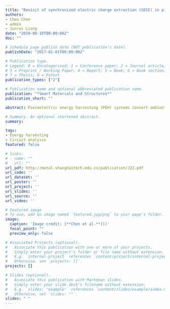 ```yaml
---
title: "Revisit of synchronized electric charge extraction (SECE) in piezoelectric energy harvesting by using impedance modeling"
authors:
- Chen Chen
- admin
- Junrui Liang
date: "2019-08-10T00:00:00Z"
doi: ""

# Schedule page publish date (NOT publication's date).
publishDate: "2017-01-01T00:00:00Z"

# Publication type.
# Legend: 0 = Uncategorized; 1 = Conference paper; 2 = Journal article;
# 3 = Preprint / Working Paper; 4 = Report; 5 = Book; 6 = Book section;
# 7 = Thesis; 8 = Patent
publication_types: ["2"]

# Publication name and optional abbreviated publication name.
publication: "*Smart Materials and Structures*"
publication_short: ""

abstract: Piezoelectric energy harvesting (PEH) systems convert ambient vibration energy into usefulelectricity. An interface circuit intervenes the electromechanical energy conversion; it has asignificant effect on the electromechanical joint dynamics and harvested power. Among theexisting interface circuits, the synchronized electric charge extraction (SECE) solution wasknown for its unique feature of load independence. However, the actual harvested power wasusually shown to be lower than the previous theoretical predictions. The reason is that the energydissipation in power conditioning, e.g. the diode dissipation in the rectifier and the switchingdissipation in each energy extraction, have not received sufficient consideration. This paperrevisits the joint dynamics and harvested power of PEH systems with a SECE interface circuit byusing the energy flow analysis and impedance modeling. By qualitatively scrutinizing the energycycle of SECE, the electrically induced dynamic characteristics are broken down into threecomponents: the equivalent capacitance, dissipative resistance, and harvesting resistance, whichhave the same effects but different values, like those in other PEH interface circuits. The threecomponents are equivalent to an additional stiffness, a dissipative damper, and a regenerativedamper in the mechanical domain. The theoretical harvested power, which is estimated based onthe impedance modeling, shows good agreement with the experimental results under differentloading conditions and operating frequencies. Owing to its modular way of thinking, theimpedance modeling technique once again shows its effectiveness and efficiency towards theanalyses of joint dynamics and harvested power in PEH systems using different powerconditioning interface circuits.

# Summary. An optional shortened abstract.
summary: 

tags:
- Energy harvesting
- Circuit analysis
featured: false

# links:
# - name: ""
#   url: ""
url_pdf: http://metal.shanghaitech.edu.cn/publication/J22.pdf
url_code: ''
url_dataset: ''
url_poster: ''
url_project: ''
url_slides: ''
url_source: ''
url_video: ''

# Featured image
# To use, add an image named `featured.jpg/png` to your page's folder. 
image:
  caption: 'Image credit: [**Chen et al.**]()'
  focal_point: ""
  preview_only: false

# Associated Projects (optional).
#   Associate this publication with one or more of your projects.
#   Simply enter your project's folder or file name without extension.
#   E.g. `internal-project` references `content/project/internal-project/index.md`.
#   Otherwise, set `projects: []`.
projects: []

# Slides (optional).
#   Associate this publication with Markdown slides.
#   Simply enter your slide deck's filename without extension.
#   E.g. `slides: "example"` references `content/slides/example/index.md`.
#   Otherwise, set `slides: ""`.
slides: " "
---
```


<!-- {{% alert note %}}
Click the *Cite* button above to demo the feature to enable visitors to import publication metadata into their reference management software.
{{% /alert %}} -->
